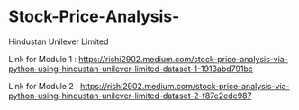 # Stock-Price-Analysis-
Hindustan Unilever Limited

Link for Module 1 : https://rishi2902.medium.com/stock-price-analysis-via-python-using-hindustan-unilever-limited-dataset-1-1913abd791bc

Link for Module 2 : https://rishi2902.medium.com/stock-price-analysis-via-python-using-hindustan-unilever-limited-dataset-2-f87e2ede987
